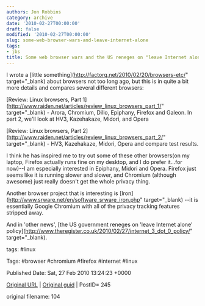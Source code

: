 ```yaml
---
authors: Jon Robbins
category: archive
date: '2010-02-27T00:00:00'
draft: false
modified: '2010-02-27T00:00:00'
slug: some-web-browser-wars-and-leave-internet-alone
tags:
- jbs
title: Some web browser wars and the US reneges on "leave Internet alone" policy
---
```


I wrote a [little something](http://factorq.net/2010/02/20/browsers-etc/" target="_blank) about browsers not too long ago, but this is in quite a bit more details and compares several different browsers:

 [Review: Linux browsers, Part 1](http://www.raiden.net/articles/review_linux_browsers_part_1/" target="_blank) - Arora, Chromium, Dillo, Epiphany, Firefox and Galeon. In part 2, we'll  look at HV3, Kazehakaze, Midori, and Opera

 [Review: Linux browsers, Part 2](http://www.raiden.net/articles/review_linux_browsers_part_2/" target="_blank) - HV3, Kazehakaze, Midori, Opera and compare test results.

 I think he has inspired me to try out some of these other browsers(on my laptop, Firefox actually runs fine on my desktop, and I do prefer it...for now)--I am especially interested in Epiphany, Midori and Opera.  Firefox just seems like it is running slower and slower, and Chromium (although awesome) just really doesn't get the whole privacy thing.

 Another browser project that is interesting is [Iron](http://www.srware.net/en/software_srware_iron.php" target="_blank) --it is essentially Google Chromium with all of the privacy tracking features stripped away.

 And in 'other news', [the US government reneges on 'leave Internet alone' policy](http://www.theregister.co.uk/2010/02/27/internet_3_dot_0_policy/" target="_blank).

 



tags: #linux 

Tags:  #browser #chromium #firefox #internet #linux 


Published Date: Sat, 27 Feb 2010 13:24:23 +0000 

[Original URL](http://factorq.net/2010/02/27/some-web-browser-wars-and-the-us-reneges-on-leave-internet-alone-policy/) | [Original guid](http://factorq.net/?p=245) | PostID= 245

 original filename: 104
